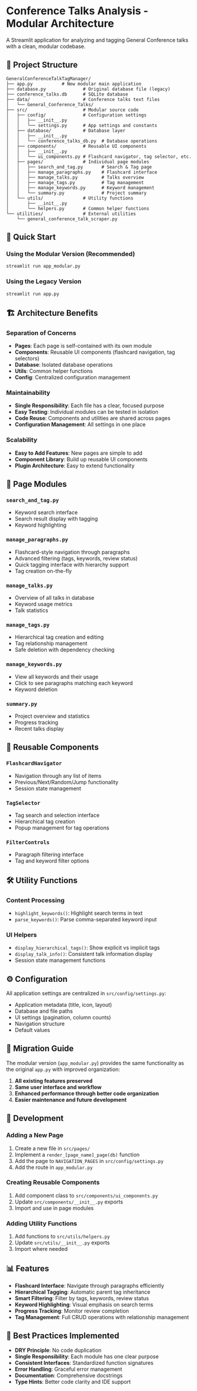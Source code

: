 # Conference Talks Analysis - Modular Architecture

A Streamlit application for analyzing and tagging General Conference talks with a clean, modular codebase.

## 📁 Project Structure

```
GeneralConferenceTalkTagManager/
├── app.py           # New modular main application
├── database.py              # Original database file (legacy)
├── conference_talks.db      # SQLite database
├── data/                    # Conference talks text files
│   └── General_Conference_Talks/
├── src/                     # Modular source code
│   ├── config/              # Configuration settings
│   │   ├── __init__.py
│   │   └── settings.py      # App settings and constants
│   ├── database/            # Database layer
│   │   ├── __init__.py
│   │   └── conference_talks_db.py  # Database operations
│   ├── components/          # Reusable UI components
│   │   ├── __init__.py
│   │   └── ui_components.py # Flashcard navigator, tag selector, etc.
│   ├── pages/               # Individual page modules
│   │   ├── search_and_tag.py       # Search & Tag page
│   │   ├── manage_paragraphs.py    # Flashcard interface
│   │   ├── manage_talks.py         # Talks overview
│   │   ├── manage_tags.py          # Tag management
│   │   ├── manage_keywords.py      # Keyword management
│   │   └── summary.py              # Project summary
│   └── utils/               # Utility functions
│       ├── __init__.py
│       └── helpers.py       # Common helper functions
└── utilities/               # External utilities
    └── general_conference_talk_scraper.py
```

## 🚀 Quick Start

### Using the Modular Version (Recommended)
```bash
streamlit run app_modular.py
```

### Using the Legacy Version
```bash
streamlit run app.py
```

## 🏗️ Architecture Benefits

### **Separation of Concerns**
- **Pages**: Each page is self-contained with its own module
- **Components**: Reusable UI components (flashcard navigation, tag selectors)
- **Database**: Isolated database operations
- **Utils**: Common helper functions
- **Config**: Centralized configuration management

### **Maintainability**
- **Single Responsibility**: Each file has a clear, focused purpose
- **Easy Testing**: Individual modules can be tested in isolation
- **Code Reuse**: Components and utilities are shared across pages
- **Configuration Management**: All settings in one place

### **Scalability**
- **Easy to Add Features**: New pages are simple to add
- **Component Library**: Build up reusable UI components
- **Plugin Architecture**: Easy to extend functionality

## 📄 Page Modules

### `search_and_tag.py`
- Keyword search interface
- Search result display with tagging
- Keyword highlighting

### `manage_paragraphs.py`
- Flashcard-style navigation through paragraphs
- Advanced filtering (tags, keywords, review status)
- Quick tagging interface with hierarchy support
- Tag creation on-the-fly

### `manage_talks.py`
- Overview of all talks in database
- Keyword usage metrics
- Talk statistics

### `manage_tags.py`
- Hierarchical tag creation and editing
- Tag relationship management
- Safe deletion with dependency checking

### `manage_keywords.py`
- View all keywords and their usage
- Click to see paragraphs matching each keyword
- Keyword deletion

### `summary.py`
- Project overview and statistics
- Progress tracking
- Recent talks display

## 🧩 Reusable Components

### `FlashcardNavigator`
- Navigation through any list of items
- Previous/Next/Random/Jump functionality
- Session state management

### `TagSelector`
- Tag search and selection interface
- Hierarchical tag creation
- Popup management for tag operations

### `FilterControls`
- Paragraph filtering interface
- Tag and keyword filter options

## 🛠️ Utility Functions

### Content Processing
- `highlight_keywords()`: Highlight search terms in text
- `parse_keywords()`: Parse comma-separated keyword input

### UI Helpers
- `display_hierarchical_tags()`: Show explicit vs implicit tags
- `display_talk_info()`: Consistent talk information display
- Session state management functions

## ⚙️ Configuration

All application settings are centralized in `src/config/settings.py`:
- Application metadata (title, icon, layout)
- Database and file paths
- UI settings (pagination, column counts)
- Navigation structure
- Default values

## 🔄 Migration Guide

The modular version (`app_modular.py`) provides the same functionality as the original `app.py` with improved organization:

1. **All existing features preserved**
2. **Same user interface and workflow**
3. **Enhanced performance through better code organization**
4. **Easier maintenance and future development**

## 🧪 Development

### Adding a New Page
1. Create a new file in `src/pages/`
2. Implement a `render_[page_name]_page(db)` function
3. Add the page to `NAVIGATION_PAGES` in `src/config/settings.py`
4. Add the route in `app_modular.py`

### Creating Reusable Components
1. Add component class to `src/components/ui_components.py`
2. Update `src/components/__init__.py` exports
3. Import and use in page modules

### Adding Utility Functions
1. Add functions to `src/utils/helpers.py`
2. Update `src/utils/__init__.py` exports
3. Import where needed

## 📊 Features

- **Flashcard Interface**: Navigate through paragraphs efficiently
- **Hierarchical Tagging**: Automatic parent tag inheritance
- **Smart Filtering**: Filter by tags, keywords, review status
- **Keyword Highlighting**: Visual emphasis on search terms
- **Progress Tracking**: Monitor review completion
- **Tag Management**: Full CRUD operations with relationship management

## 🎯 Best Practices Implemented

- **DRY Principle**: No code duplication
- **Single Responsibility**: Each module has one clear purpose
- **Consistent Interfaces**: Standardized function signatures
- **Error Handling**: Graceful error management
- **Documentation**: Comprehensive docstrings
- **Type Hints**: Better code clarity and IDE support